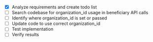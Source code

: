 - [x] Analyze requirements and create todo list
- [ ] Search codebase for organization_id usage in beneficiary API calls
- [ ] Identify where organization_id is set or passed
- [ ] Update code to use correct organization_id
- [ ] Test implementation
- [ ] Verify results
